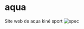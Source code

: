 # aqua
Site web de aqua kiné sport
![spec](https://photos.google.com/share/AF1QipNIPtsQCWmV18Iis_vtJsao8XSKsBb_XvTM2wqyVp7mzmjNxsw3DwNkmnC2nLkWKA/photo/AF1QipM707bPflRPs7zeMKUIe8rlnpn4ufGC3RB59oot?key=UkttS0laZVZ4UldhRVVVMi1tazZtQjZvRU1ITzd3)
